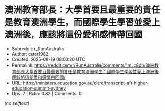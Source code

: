 # 澳洲教育部長：大學首要且最重要的責任是教育澳洲學生，而國際學生學習並愛上澳洲後，應該將這份愛和感情帶回國

- Subreddit: r_RunAustralia
- Author: cuter1982
- Created: 2025-08-19 08:00:20 UTC
- Permalink: https://reddit.com/r/RunAustralia/comments/1muc8dn/澳洲教育部長大學首要且最重要的責任是教育澳洲學生而國際學生學習並愛上澳洲後應該將這份愛和感情帶回國/
- URL: https://ministers.education.gov.au/clare/transcript-afr-higher-education-summit-sydney
- Ups: 7 | Ratio: 0.82 | Comments: 0

_(no selftext)_
